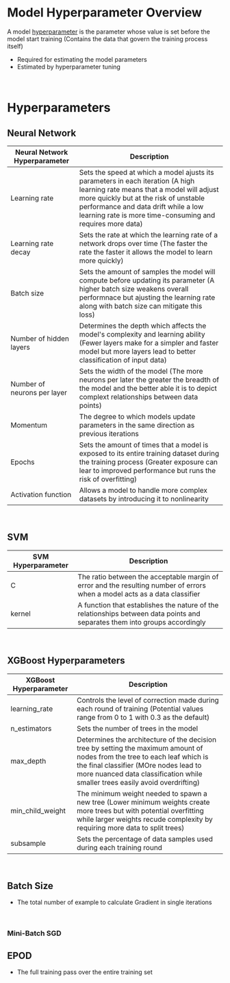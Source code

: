 # Model Hyperparameter Overview

A model [hyperparameter](https://www.geeksforgeeks.org/machine-learning/difference-between-model-parameters-vs-hyperparameters/) is the parameter whose value is set before the model start training (Contains the data that govern the training process itself)

* Required for estimating the model parameters
* Estimated by hyperparameter tuning

<br>

# Hyperparameters

## Neural Network

| Neural Network Hyperparameter | Description |
| --- | --- |
| Learning rate | Sets the speed at which a model ajusts its parameters in each iteration (A high learning rate means that a model will adjust more quickly but at the risk of unstable performance and data drift while a low learning rate is more time-consuming and requires more data) |
| Learning rate decay | Sets the rate at which the learning rate of a network drops over time (The faster the rate the faster it allows the model to learn more quickly) |
| Batch size | Sets the amount of samples the model will compute before updating its parameter (A higher batch size weakens overall performnace but ajusting the learning rate along with batch size can mitigate this loss) |
| Number of hidden layers | Determines the depth which affects the model's complexity and learning ability (Fewer layers make for a simpler and faster model but more layers lead to better classification of input data) |
| Number of neurons per layer | Sets the width of the model (The more neurons per later the greater the breadth of the model and the better able it is to depict complext relationships between data points) |
| Momentum | The degree to which models update parameters in the same direction as previous iterations |
| Epochs | Sets the amount of times that a model is exposed to its entire training dataset during the training process (Greater exposure can lear to improved performance but runs the risk of overfitting) |
| Activation function | Allows a model to handle more complex datasets by introducing it to nonlinearity |

<br>

## SVM

| SVM Hyperparameter | Description |
| --- | --- |
| C | The ratio between the acceptable margin of error and the resulting number of errors when a model acts as a data classifier |
| kernel | A function that establishes the nature of the relationships between data points and separates them into groups accordingly |

<br>

## XGBoost Hyperparameters

| XGBoost Hyperparameter | Description |
| --- | --- |
| learning_rate | Controls the level of correction made during each round of training (Potential values range from 0 to 1 with 0.3 as the default) |
| n_estimators | Sets the number of trees in the model |
| max_depth | Determines the architecture of the decision tree by setting the maximum amount of nodes from the tree to each leaf which is the final classifier (MOre nodes lead to more nuanced data classification while smaller trees easily avoid overdrifting) |
| min_child_weight | The minimum weight needed to spawn a new tree (Lower minimum weights create more trees but with potential overfitting while larger weights recude complexity by requiring more data to split trees) |
| subsample | Sets the percentage of data samples used during each training round |


<br>

## Batch Size

* The total number of example to calculate Gradient in single iterations

<br>

### Mini-Batch SGD

## EPOD

* The full training pass over the entire training set